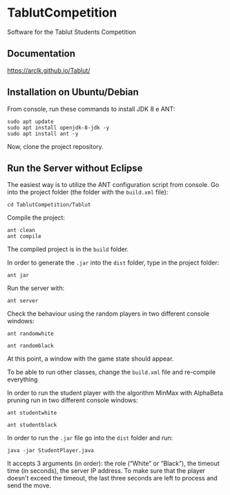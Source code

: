 # TablutCompetition
Software for the Tablut Students Competition

## Documentation
https://arclk.github.io/Tablut/

## Installation on Ubuntu/Debian 

From console, run these commands to install JDK 8 e ANT:

```
sudo apt update
sudo apt install openjdk-8-jdk -y
sudo apt install ant -y
```

Now, clone the project repository.

## Run the Server without Eclipse

The easiest way is to utilize the ANT configuration script from console.
Go into the project folder (the folder with the `build.xml` file):
```
cd TablutCompetition/Tablut
```

Compile the project:

```
ant clean
ant compile
```

The compiled project is in  the `build` folder.

In order to generate the `.jar` into the `dist` folder, type in the project folder:

```
ant jar
```

Run the server with:

```
ant server
```

Check the behaviour using the random players in two different console windows:

```
ant randomwhite

ant randomblack
```

At this point, a window with the game state should appear.

To be able to run other classes, change the `build.xml` file and re-compile everything

In order to run the student player with the algorithm MinMax with AlphaBeta pruning run in two different console windows:

```
ant studentwhite

ant studentblack
```

In order to run the `.jar` file go into the `dist` folder and run:

```
java -jar StudentPlayer.java
```
It accepts 3 arguments (in order): the role (“White” or “Black”), the timeout time (in seconds), the server IP address.
To make sure that the player doesn't exceed the timeout, the last three seconds are left to process and send the move.

